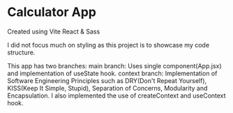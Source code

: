 # Calculator App

Created using Vite React & Sass

I did not focus much on styling as this project is to showcase my code structure.

This app has two branches:
main branch: Uses single component(App.jsx) and implementation of useState hook.
context branch: Implementation of Software Engineering Principles such as DRY(Don't Repeat Yourself), KISS(Keep It Simple, Stupid), Separation of Concerns, Modularity and Encapsulation. I also implemented the use of createContext and useContext hook.
